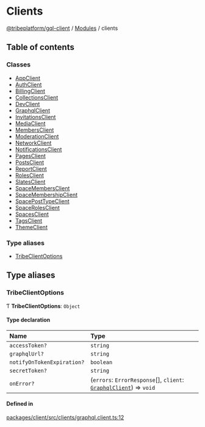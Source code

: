 # Clients

[@tribeplatform/gql-client](../getting-started) / [Modules](../index) / clients

## Table of contents

### Classes

- [AppClient](../classes/AppClient)
- [AuthClient](../classes/AuthClient)
- [BillingClient](../classes/BillingClient)
- [CollectionsClient](../classes/CollectionsClient)
- [DevClient](../classes/DevClient)
- [GraphqlClient](../classes/GraphqlClient)
- [InvitationsClient](../classes/InvitationsClient)
- [MediaClient](../classes/MediaClient)
- [MembersClient](../classes/MembersClient)
- [ModerationClient](../classes/ModerationClient)
- [NetworkClient](../classes/NetworkClient)
- [NotificationsClient](../classes/NotificationsClient)
- [PagesClient](../classes/PagesClient)
- [PostsClient](../classes/PostsClient)
- [ReportClient](../classes/ReportClient)
- [RolesClient](../classes/RolesClient)
- [SlatesClient](../classes/SlatesClient)
- [SpaceMembersClient](../classes/SpaceMembersClient)
- [SpaceMembershipClient](../classes/SpaceMembershipClient)
- [SpacePostTypeClient](../classes/SpacePostTypeClient)
- [SpaceRolesClient](../classes/SpaceRolesClient)
- [SpacesClient](../classes/SpacesClient)
- [TagsClient](../classes/TagsClient)
- [ThemeClient](../classes/ThemeClient)

### Type aliases

- [TribeClientOptions](clients#tribeclientoptions)

## Type aliases

### TribeClientOptions

Ƭ **TribeClientOptions**: `Object`

#### Type declaration

| Name | Type |
| :------ | :------ |
| `accessToken?` | `string` |
| `graphqlUrl?` | `string` |
| `notifyOnTokenExpiration?` | `boolean` |
| `secretToken?` | `string` |
| `onError?` | (`errors`: `ErrorResponse`[], `client`: [`GraphqlClient`](../classes/GraphqlClient)) => `void` |

#### Defined in

[packages/client/src/clients/graphql.client.ts:12](https://gitlab.com/tribeplatform/tribe-neo/-/blob/master/packages/client/src/clients/graphql.client.ts#L12)
